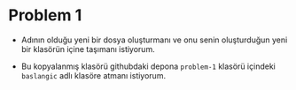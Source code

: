 # Problem 1

- Adının olduğu yeni bir dosya oluşturmanı ve onu senin oluşturduğun yeni bir klasörün içine taşımanı istiyorum.

- Bu kopyalanmış klasörü githubdaki depona `problem-1` klasörü içindeki `baslangic` adlı klasöre atmanı istiyorum.
